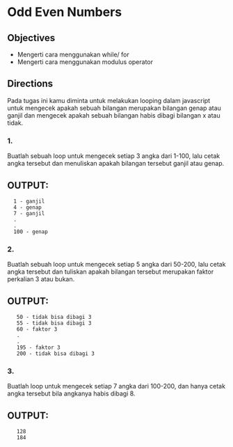 # Odd Even Numbers
## Objectives
- Mengerti cara menggunakan while/ for
- Mengerti cara menggunakan modulus operator
## Directions
Pada tugas ini kamu diminta untuk melakukan looping dalam javascript untuk mengecek apakah sebuah bilangan merupakan bilangan genap atau ganjil dan mengecek apakah sebuah bilangan habis dibagi bilangan x atau tidak.

### 1.
Buatlah sebuah loop untuk mengecek setiap 3 angka dari 1-100, lalu cetak angka tersebut dan menuliskan apakah bilangan tersebut ganjil atau genap.

OUTPUT:
--------
```
  1 - ganjil
  4 - genap
  7 - ganjil
  .
  .
  100 - genap
```
### 2.
Buatlah sebuah loop untuk mengecek setiap 5 angka dari 50-200, lalu cetak angka tersebut dan tuliskan apakah bilangan tersebut merupakan faktor perkalian 3 atau bukan.

OUTPUT:
--------
```
   50 - tidak bisa dibagi 3
   55 - tidak bisa dibagi 3
   60 - faktor 3
   .
   .
   195 - faktor 3
   200 - tidak bisa dibagi 3
```
### 3.
Buatlah loop untuk mengecek setiap 7 angka dari 100-200, dan hanya cetak angka tersebut bila angkanya habis dibagi 8.

OUTPUT:
--------
```
   128
   184
```
